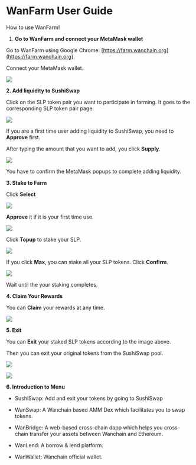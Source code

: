 # WanFarm User Guide

How to use WanFarm!

1. **Go to WanFarm and connect your MetaMask wallet**

Go to WanFarm using Google Chrome: [https://farm.wanchain.org](https://farm.wanchain.org).

Connect your MetaMask wallet.

![](https://cdn-images-1.medium.com/max/3120/0*N-6BkYzWV8G0LwTj)

**2. Add liquidity to SushiSwap**

Click on the SLP token pair you want to participate in farming. It goes to the corresponding SLP token pair page.

![](https://cdn-images-1.medium.com/max/2000/0*kVvLQYTNJ3JPJ7NN)

If you are a first time user adding liquidity to SushiSwap, you need to **Approve** first.

After typing the amount that you want to add, you click **Supply**.

![](https://cdn-images-1.medium.com/max/3562/0*WNSkth0bd30d01Rl.png)

You have to confirm the MetaMask popups to complete adding liquidity.

**3. Stake to Farm**

Click **Select**

![](https://cdn-images-1.medium.com/max/2000/0*Vcq8PP-gvTDDNwhu)

**Approve** it if it is your first time use.

![](https://cdn-images-1.medium.com/max/2000/0*kShG6o5ALGfib-6H)

Click **Topup** to stake your SLP.

![](https://cdn-images-1.medium.com/max/2010/0*iyBvJLVPKtbQ72jh)

If you click **Max**, you can stake all your SLP tokens. Click **Confirm**.

![](https://cdn-images-1.medium.com/max/2000/0*HvqkCBwNB4vdDJFG)

Wait until the your staking completes.

**4. Claim Your Rewards**

You can **Claim** your rewards at any time.

![](https://cdn-images-1.medium.com/max/2000/0*jwjL9Jrtg8y45pgq)

**5. Exit**

You can **Exit** your staked SLP tokens according to the image above.

Then you can exit your original tokens from the SushiSwap pool.

![](https://cdn-images-1.medium.com/max/2000/0*db1a3J7R-xQE3oVI)

![](https://cdn-images-1.medium.com/max/3648/1*5hrbrggRd_eH0COncHmmCQ.png)

**6. Introduction to Menu**

* SushiSwap: Add and exit your tokens by going to SushiSwap

* WanSwap: A Wanchain based AMM Dex which facilitates you to swap tokens.

* WanBridge: A web-based cross-chain dapp which helps you cross-chain transfer your assets between Wanchain and Ethereum.

* WanLend: A borrow & lend platform.

* WanWallet: Wanchain official wallet.